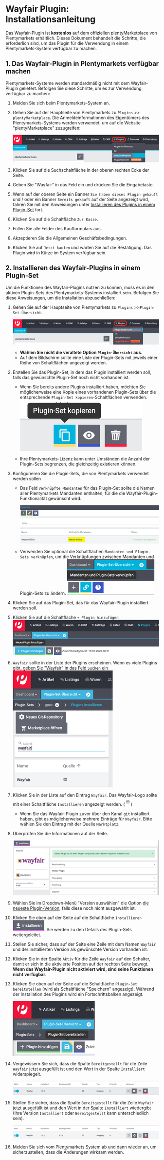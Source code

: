 # Wayfair Plugin: Installationsanleitung
Das Wayfair-Plugin ist **kostenlos** auf dem offiziellen plentyMarketplace von Plentymarkets erhältlich. Dieses Dokument behandelt die Schritte, die erforderlich sind, um das Plugin für die Verwendung in einem Plentymarkets-System verfügbar zu machen.

## 1. Das Wayfair-Plugin in Plentymarkets verfügbar machen
Plentymarkets-Systeme werden standardmäßig nicht mit dem Wayfair-Plugin geliefert.
Befolgen Sie diese Schritte, um es zur Verwendung verfügbar zu machen:

1. Melden Sie sich beim Plentymarkets-System an.

2. Gehen Sie auf der Hauptseite von Plentymarkets zu `Plugins` >>` plentyMarketplace`. Die Anmeldeinformationen des Eigentümers des Plentymarkets-Systems werden verwendet, um auf die Website "plentyMarketplace" zuzugreifen:

    ![plentyMarketplace in menu](../../../images/de/menu_marketplace.png)

3. Klicken Sie auf die Suchschaltfläche in der oberen rechten Ecke der Seite.

4. Geben Sie "Wayfair" in das Feld ein und drücken Sie die Eingabetaste.

5. Wenn auf der oberen Seite ein Banner `Sie haben dieses Plugin gekauft` und / oder ein Banner `Bereits gekauft` auf der Seite angezeigt wird, fahren Sie mit den Anweisungen unter [Installieren des Plugins in einem Plugin-Set](#2-installieren-des-wayfair-plugins-in-einem-plugin-set) fort.

6. Klicken Sie auf die Schaltfläche `Zur Kasse`.

7. Füllen Sie alle Felder des Kaufformulars aus.

8. Akzeptieren Sie die Allgemeinen Geschäftsbedingungen.

9. Klicken Sie auf `Jetzt kaufen` und warten Sie auf die Bestätigung. Das Plugin wird in Kürze im System verfügbar sein.

## 2. Installieren des Wayfair-Plugins in einem Plugin-Set
Um die Funktionen des Wayfair-Plugins nutzen zu können, muss es in den aktiven Plugin-Sets des Plentymarkets-Systems installiert sein. Befolgen Sie diese Anweisungen, um die Installation abzuschließen:

1. Gehen Sie auf der Hauptseite von Plentymarkets zu `Plugins` >>`Plugin-Set-Übersicht`.

    ![plugins_menu_plugin_set_overview](../../../images/de/plugins_menu_plugin_set_overview.png)

    * **Wählen Sie nicht die veraltete Option `Plugin-Übersicht` aus**.
    * Auf dem Bildschirm sollte eine Liste der Plugin-Sets mit jeweils einer Reihe von Schaltflächen angezeigt werden.

2. Erstellen Sie das Plugin-Set, in dem das Plugin installiert werden soll, falls das gewünschte Plugin-Set noch nicht vorhanden ist.

    * Wenn Sie bereits andere Plugins installiert haben, möchten Sie möglicherweise eine Kopie eines vorhandenen Plugin-Sets über die entsprechende `Plugin-Set kopieren`-Schaltflächen verwenden. ![copy plugin set button](../../../images/de/installation/button_copy_plugin_set.png)

    * Ihre Plentymarkets-Lizenz kann unter Umständen die Anzahl der Plugin-Sets begrenzen, die gleichzeitig existieren können.

3. Konfigurieren Sie die Plugin-Sets, die von Plentymarkets verwendet werden sollen
    * Das Feld `Verknüpfte Mandanten` für das Plugin-Set sollte die Namen aller Plentymarkets Mandanten enthalten, für die die Wayfair-Plugin-Funktionalität gewünscht wird.

        ![linked clients](../../../images/de/plugin_sets_linked_clients.png)

    * Verwenden Sie optional die Schaltflächen `Mandanten und Plugin-Sets verknüpfen`, um die Verknüpfungen zwischen Mandanten und Plugin-Sets zu ändern.
        ![link plugin sets button](../../../images/de/installation/button_link_plugin_sets.png)

4. Klicken Sie auf das Plugin-Set, das für das Wayfair-Plugin         installiert werden soll.

5. Klicken Sie auf die Schaltfläche `+ Plugin hinzufügen`
    ![add plugin button](../../../images/de/installation/button_add_plugin.png)

6. `Wayfair` sollte in der Liste der Plugins erscheinen. Wenn es viele Plugins gibt, geben Sie "Wayfair" in das Feld `Suchen` ein
    ![search_for_wayfair_plugin](../../../images/de/installation/search_for_wayfair_plugin.png)

7. Klicken Sie in der Liste auf den Eintrag `Wayfair`. Das Wayfair-Logo sollte mit einer Schaltfläche `Installieren` angezeigt werden. (![marketplace icon](../../../images/common/icon_marketplace.png))

    * Wenn Sie das Wayfair-Plugin zuvor über den Kanal `git` installiert haben, gibt es möglicherweise mehrere Einträge für `Wayfair`. Bitte wählen Sie den Eintrag mit der Quelle `Marktplatz`.

8. Überprüfen Sie die Informationen auf der Seite.

    ![wayfair plugin info](../../../images/de/installation/marketplace_wayfair.png)

9. Wählen Sie im Dropdown-Menü "Version auswählen" die Option [die neueste Plugin-Version](https://github.com/wayfair-contribs/plentymarkets-plugin/releases), falls diese noch nicht ausgewählt ist.

10. Klicken Sie oben auf der Seite auf die Schaltfläche `Installieren` ![install button](../../../images/de/installation/button_install.png). Sie werden zu den Details des Plugin-Sets weitergeleitet.

11. Stellen Sie sicher, dass auf der Seite eine Zeile mit dem Namen `Wayfair` und der installierten Version als gewünschte Version vorhanden ist.

12. Klicken Sie in der Spalte `Aktiv` für die Zeile `Wayfair` auf den Schalter, damit er sich in die aktivierte Position auf der rechten Seite bewegt. **Wenn das Wayfair-Plugin nicht aktiviert wird, sind seine Funktionen nicht verfügbar**.

13. Klicken Sie oben auf der Seite auf die Schaltfläche `Plugin-Set bereitstellen` (wird als Schaltfläche "Speichern" angezeigt). Während der Installation des Plugins wird ein Fortschrittsbalken angezeigt.

    ![deploy plugin set button](../../../images/de/installation/button_deploy_plugin_set.png)

14. Vergewissern Sie sich, dass die Spalte `Bereitgestellt` für die Zeile `Wayfair` jetzt ausgefüllt ist und den Wert in der Spalte `Installiert` widerspiegelt.

    ![wayfair plugin not yet deployed](../../../images/de/installation/wayfair_plugin_not_yet_deployed.png)

15. Stellen Sie sicher, dass die Spalte `Bereitgestellt` für die Zeile `Wayfair` jetzt ausgefüllt ist und den Wert in der Spalte `Installiert` wiedergibt (Ihre Version `Installiert` oder `Bereitgestellt` kann unterschiedlich sein).

    ![wayfair plugin deployed](../../../images/de/installation/wayfair_plugin_deployed.png)

16. Melden Sie sich vom Plentymarkets System ab und dann wieder an, um sicherzustellen, dass die Änderungen wirksam werden.
